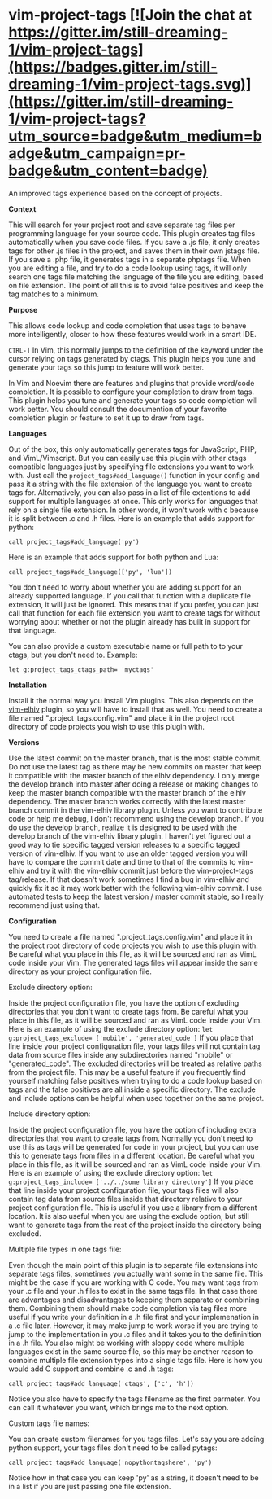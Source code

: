 # vim-project-tags [![Join the chat at https://gitter.im/still-dreaming-1/vim-project-tags](https://badges.gitter.im/still-dreaming-1/vim-project-tags.svg)](https://gitter.im/still-dreaming-1/vim-project-tags?utm_source=badge&utm_medium=badge&utm_campaign=pr-badge&utm_content=badge)
An improved tags experience based on the concept of projects.


**Context**

This will search for your project root and save separate tag files per programming language for your source code. This plugin creates tag files automatically when you save code files. If you save a .js file, it only creates tags for other .js files in the project, and saves them in their own jstags file. If you save a .php file, it generates tags in a separate phptags file. When you are editing a file, and try to do a code lookup using tags, it will only search one tags file matching the language of the file you are editing, based on file extension. The point of all this is to avoid false positives and keep the tag matches to a minimum.

**Purpose**

This allows code lookup and code completion that uses tags to behave more intelligently, closer to how these features would work in a smart IDE.

`CTRL-]` In Vim, this normally jumps to the definition of the keyword under the cursor relying on tags generated by ctags. This plugin helps you tune and generate your tags so this jump to feature will work better.

In Vim and Noevim there are features and plugins that provide word/code completion. It is possible to configure your completion to draw from tags. This plugin helps you tune and generate your tags so code completion will work better. You should consult the documention of your favorite completion plugin or feature to set it up to draw from tags.

**Languages**

Out of the box, this only automatically generates tags for JavaScript, PHP, and VimL/Vimscript. But you can easily use this plugin with other ctags compatible languages just by specifying file extensions you want to work with. Just call the `project_tags#add_language()` function in your config and pass it a string with the file extension of the language you want to create tags for. Alternatively, you can also pass in a list of file extentions to add support for multiple languages at once. This only works for languages that rely on a single file extension. In other words, it won't work with c because it is split between .c and .h files. Here is an example that adds support for python:

`call project_tags#add_language('py')`

Here is an example that adds support for both python and Lua:

`call project_tags#add_language(['py', 'lua'])`

You don't need to worry about whether you are adding support for an already supported language. If you call that function with a duplicate file extension, it will just be ignored. This means that if you prefer, you can just call that function for each file extension you want to create tags for without worrying about whether or not the plugin already has built in support for that language.

You can also provide a custom executable name or full path to to your ctags, but you don't need to. Example:

`let g:project_tags_ctags_path= 'myctags'`

**Installation**

Install it the normal way you install Vim plugins. This also depends on the [vim-elhiv](https://github.com/still-dreaming-1/vim-elhiv/tree/master) plugin, so you will have to install that as well. You need to create a file named ".project_tags.config.vim" and place it in the project root directory of code projects you wish to use this plugin with.

**Versions**

Use the latest commit on the master branch, that is the most stable commit. Do not use the latest tag as there may be new commits on master that keep it compatible with the master branch of the elhiv dependency. I only merge the develop branch into master after doing a release or making changes to keep the master branch compatible with the master branch of the elhiv dependency. The master branch works correctly with the latest master branch commit in the vim-elhiv library plugin. Unless you want to contribute code or help me debug, I don't recommend using the develop branch. If you do use the develop branch, realize it is designed to be used with the develop branch of the vim-elhiv library plugin. I haven't yet figured out a good way to tie specific tagged version releases to a specific tagged version of vim-elhiv. If you want to use an older tagged version you will have to compare the commit date and time to that of the commits to vim-elhiv and try it with the vim-elhiv commit just before the vim-project-tags tag/release. If that doesn't work sometimes I find a bug in vim-elhiv and quickly fix it so it may work better with the following vim-elhiv commit. I use automated tests to keep the latest version / master commit stable, so I really recommend just using that.

**Configuration**

You need to create a file named ".project_tags.config.vim" and place it in the project root directory of code projects you wish to use this plugin with. Be careful what you place in this file, as it will be sourced and ran as VimL code inside your Vim. The generated tags files will appear inside the same directory as your project configuration file.

Exclude directory option:

Inside the project configuration file, you have the option of excluding directories that you don't want to create tags from. Be careful what you place in this file, as it will be sourced and ran as VimL code inside your Vim. Here is an example of using the exclude directory option:
`let g:project_tags_exclude= ['mobile', 'generated_code']`
If you place that line inside your project configuration file, your tags files will not contain tag data from source files inside any subdirectories named "mobile" or "generated_code". The excluded directories will be treated as relative paths from the project file. This may be a useful feature if you frequently find yourself matching false positives when trying to do a code lookup based on tags and the false positives are all inside a specific directory. The exclude and include options can be helpful when used together on the same project.

Include directory option:

Inside the project configuration file, you have the option of including extra directories that you want to create tags from. Normally you don't need to use this as tags will be generated for code in your project, but you can use this to generate tags from files in a different location.  Be careful what you place in this file, as it will be sourced and ran as VimL code inside your Vim. Here is an example of using the exclude directory option:
`let g:project_tags_include= ['../../some library directory']`
If you place that line inside your project configuration file, your tags files will also contain tag data from source files inside that directory relative to your project configuration file. This is useful if you use a library from a different location. It is also useful when you are using the exclude option, but still want to generate tags from the rest of the project inside the directory being excluded.

Multiple file types in one tags file:

Even though the main point of this plugin is to separate file extensions into separate tags files, sometimes you actually want some in the same file. This might be the case if you are working with C code. You may want tags from your .c file and your .h files to exist in the same tags file. In that case there are advantages and disadvantages to keeping them separate or combining them. Combining them should make code completion via tag files more useful if you write your definition in a .h file first and your implemenation in a .c file later. However, it may make jump to work worse if you are trying to jump to the implementation in you .c files and it takes you to the defininition in a .h file. You also might be working with sloppy code where multiple languages exist in the same source file, so this may be another reason to combine multiple file extension types into a single tags file. Here is how you would add C support and combine .c and .h tags:

`call project_tags#add_language('ctags', ['c', 'h'])`

Notice you also have to specify the tags filename as the first parmeter. You can call it whatever you want, which brings me to the next option.

Custom tags file names:

You can create custom filenames for you tags files. Let's say you are adding python support, your tags files don't need to be called pytags:

`call project_tags#add_language('nopythontagshere', 'py')`

Notice how in that case you can keep 'py' as a string, it doesn't need to be in a list if you are just passing one file extension.
